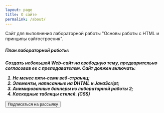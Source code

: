 ```yaml
---
layout: page
title: О сайте
permalink: /about/
---
```


<p>
    Сайт для выполнения лабораторной работы "Основы работы с HTML и принципы сайтостроения".
</p>
<h5>План лабораторной работы:<h5>
<p>
Создать небольшой Web-сайт на свободную тему, предварительно согласовав ее с преподавателем. Сайт должен включать:
</p>
<ol>
    <li>Не менее пяти-семи веб-страниц;</li>
    <li>Элементы, написанные на DHTML и JavaScript;</li>
    <li>Анимированные баннеры из лабораторной работы 2;</li>
    <li>Каскадные таблицы стилей. (CSS)</li>
</ol>

<button class="btn btn-info" type="button" onclick="alert('Подписка на рассылку')">
Подписаться на рассылку
</button>

<script>
    console.log('123')
</script>
